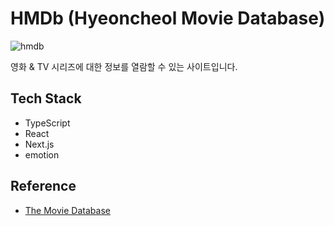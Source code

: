 # HMDb (Hyeoncheol Movie Database)

![hmdb](https://user-images.githubusercontent.com/100837398/235076474-cd9d7a97-69d9-4505-b2a7-23073bc9e4a5.png)

영화 & TV 시리즈에 대한 정보를 열람할 수 있는 사이트입니다.

## Tech Stack

- TypeScript
- React
- Next.js
- emotion

## Reference

- [The Movie Database](https://www.themoviedb.org/)
